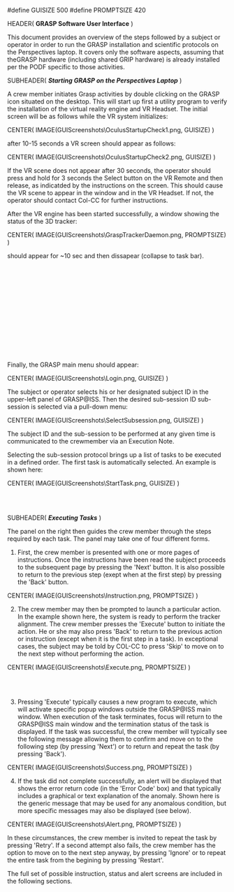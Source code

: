 
#define GUISIZE 500
#define PROMPTSIZE 420

HEADER( __GRASP Software User Interface__ )

This document provides an overview of the steps followed by a subject or operator in order 
to run the GRASP installation and scientific protocols on the Perspectives laptop.
It covers only the software aspects, assuming that theGRASP hardware (including shared GRIP hardware) is already
installed per the PODF specific to those activities.

SUBHEADER( __*Starting GRASP on the Perspectives Laptop*__ )

A crew member initiates Grasp activities by double clicking on the GRASP icon situated on the desktop. 
This will start up first a utility program to verify the installation of the virtual reality engine and VR Headset.
The initial screen will be as follows while the VR system initializes:

CENTER( IMAGE(GUIScreenshots\OculusStartupCheck1.png, GUISIZE) )

after 10-15 seconds a VR screen should appear as follows:

CENTER( IMAGE(GUIScreenshots\OculusStartupCheck2.png, GUISIZE) )

If the VR scene does not appear after 30 seconds, the operator should press and hold for 3 seconds 
the Select button on the VR Remote and then release, as indicatded by the instructions on the screen.
This should cause the VR scene to appear in the window and in the VR Headset.
If not, the operator should contact Col-CC for further instructions.

After the VR engine has been started successfully, a window showing the status of the 3D tracker:

CENTER( IMAGE(GUIScreenshots\GraspTrackerDaemon.png, PROMPTSIZE) )

should appear for ~10 sec and then dissapear (collapse to task bar).

<br>
<br>
<br>
<br>
<br>
<br>
<br>
<br>
<br>
<br>
<br>
<br>

Finally, the GRASP main menu should appear:

CENTER( IMAGE(GUIScreenshots\Login.png, GUISIZE) )

The subject or operator selects his or her designated subject ID in the upper-left panel of GRASP@ISS.
Then the desired sub-session ID sub-session is selected via a pull-down menu:

CENTER( IMAGE(GUIScreenshots\SelectSubsession.png, GUISIZE) )

The subject ID and the sub-session to be performed at any given time is communicated to the crewmember via an Execution Note.

Selecting the sub-session protocol brings up a list of tasks to be executed in a defined order. 
The first task is automatically selected. An example is shown here:

CENTER( IMAGE(GUIScreenshots\StartTask.png, GUISIZE) )

<br>
<br>

SUBHEADER( __*Executing Tasks*__ )

The panel on the right then guides the crew member through the steps required by each task.
The panel may take one of four different forms.

1) First, the crew member is presented with one or more pages of instructions. 
Once the instructions have been read the subject proceeds to the subsequent page by pressing the 'Next' button.
It is also possible to return to the previous step (exept when at the first step) by pressing the 'Back' button.

CENTER( IMAGE(GUIScreenshots\Instruction.png, PROMPTSIZE) )

2) The crew member may then be prompted to launch a particular action. 
In the example shown here, the system is ready to perform the tracker alignment. 
The crew member presses the 'Execute' button to initiate the action. 
He or she may also press 'Back' to return to the previous action or instruction (except when it is the first step in a task). 
In exceptional cases, the subject may be told by COL-CC to press 'Skip' to move on to the next step without performing the action.

CENTER( IMAGE(GUIScreenshots\Execute.png, PROMPTSIZE) )

<br>
<br>

3) Pressing 'Execute' typically causes a new program to execute, which will activate specific popup windows outside the GRASP@ISS main window.
When execution of the task terminates, focus will return to the GRASP@ISS main window and the termination status of the task is displayed.
If the task was successful, the crew member will typically see the following message allowing them to confirm and move on to the following step (by pressing 'Next')
or to return and repeat the task (by pressing 'Back').

CENTER( IMAGE(GUIScreenshots\Success.png, PROMPTSIZE) )

4) If the task did not complete successfully, an alert will be displayed that shows the error return code (in the 'Error Code' box) and 
that typically includes a graphical or text explanation of the anomaly. Shown here is the generic message that may be used for any 
anomalous condition, but more specific messages may also be displayed (see below). 

CENTER( IMAGE(GUIScreenshots\Alert.png, PROMPTSIZE) )

In these circumstances, the crew member is invited to repeat the task by pressing 'Retry'. 
If a second attempt also fails, the crew member has the option to move on to the next step anyway, by pressing 'Ignore' 
or to repeat the entire task from the begining by pressing 'Restart'.

The full set of possible instruction, status and alert screens are included in the following sections.

